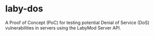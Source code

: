 # laby-dos
A Proof of Concept (PoC) for testing potential Denial of Service (DoS) vulnerabilities in servers using the LabyMod Server API.
